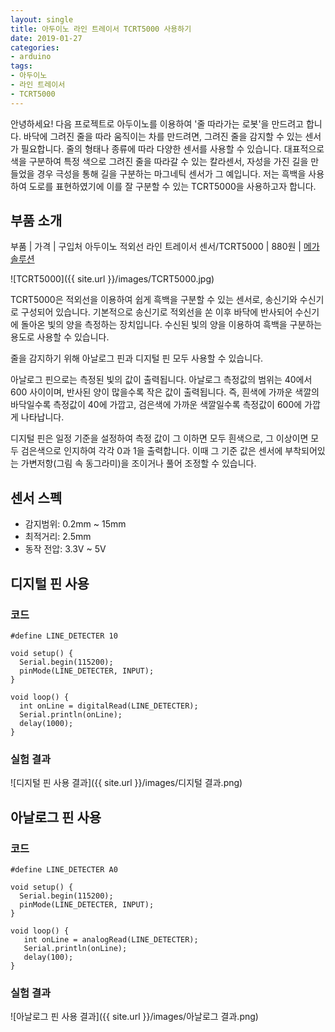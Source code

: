 ```yaml
---
layout: single
title: 아두이노 라인 트레이서 TCRT5000 사용하기
date: 2019-01-27
categories: 
- arduino
tags:
- 아두이노
- 라인 트레이서
- TCRT5000
---
```


안녕하세요! 다음 프로젝트로 아두이노를 이용하여 '줄 따라가는 로봇'을 만드려고 합니다. 바닥에 그려진 줄을 따라 움직이는 차를 만드려면, 그려진 줄을 감지할 수 있는 센서가 필요합니다. 줄의 형태나 종류에 따라 다양한 센서를 사용할 수 있습니다. 대표적으로 색을 구분하여 특정 색으로 그려진 줄을 따라갈 수 있는 칼라센서, 자성을 가진 길을 만들었을 경우 극성을 통해 길을 구분하는 마그네틱 센서가 그 예입니다. 저는 흑백을 사용하여 도로를 표현하였기에 이를 잘 구분할 수 있는 TCRT5000을 사용하고자 합니다.

## 부품 소개

부품 | 가격 | 구입처
아두이노 적외선 라인 트레이서 센서/TCRT5000 | 880원 | [메가솔루션](http://mechasolution.com/shop/goods/goods_view.php?goodsno=539743&category=129015)

![TCRT5000]({{ site.url }}/images/TCRT5000.jpg)

TCRT5000은 적외선을 이용하여 쉽게 흑백을 구분할 수 있는 센서로, 송신기와 수신기로 구성되어 있습니다. 기본적으로 송신기로 적외선을 쏜 이후 바닥에 반사되어 수신기에 돌아온 빛의 양을 측정하는 장치입니다. 수신된 빛의 양을 이용하여 흑백을 구분하는 용도로 사용할 수 있습니다. 

줄을 감지하기 위해 아날로그 핀과 디지털 핀 모두 사용할 수 있습니다. 

아날로그 핀으로는 측정된 빛의 값이 출력됩니다. 아날로그 측정값의 범위는 40에서 600 사이이며, 반사된 양이 많을수록 작은 값이 출력됩니다. 즉, 흰색에 가까운 색깔의 바닥일수록 측정값이 40에 가깝고, 검은색에 가까운 색깔일수록 측정값이 600에 가깝게 나타납니다.

디지털 핀은 일정 기준을 설정하여 측정 값이 그 이하면 모두 흰색으로, 그 이상이면 모두 검은색으로 인지하여 각각 0과 1을 출력합니다. 이때 그 기준 값은 센서에 부착되어있는 가변저항(그림 속 동그라미)을 조이거나 풀어 조정할 수 있습니다.

## 센서 스펙

- 감지범위: 0.2mm ~ 15mm
- 최적거리: 2.5mm
- 동작 전압: 3.3V ~ 5V

## 디지털 핀 사용

### 코드

````
#define LINE_DETECTER 10

void setup() {
  Serial.begin(115200);
  pinMode(LINE_DETECTER, INPUT);
}

void loop() {
  int onLine = digitalRead(LINE_DETECTER);
  Serial.println(onLine);
  delay(1000);
}
````

### 실험 결과

![디지털 핀 사용 결과]({{ site.url }}/images/디지털 결과.png)

## 아날로그 핀 사용

### 코드

````
#define LINE_DETECTER A0

void setup() {
  Serial.begin(115200);
  pinMode(LINE_DETECTER, INPUT);
}

void loop() {
   int onLine = analogRead(LINE_DETECTER);
   Serial.println(onLine);
   delay(100);
}
````

### 실험 결과

![아날로그 핀 사용 결과]({{ site.url }}/images/아날로그 결과.png)
